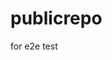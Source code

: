 # publicrepo
for e2e test


























































































































































































































































































































































































































































































































































































































































































































































































































































































































































































































































































































































































































































































































































































































































































































































































































































































































































































































































































































































































































































































































































































































































































































































































































































































































































































































































































































































































































































































































































































































































































































































































































































































































































































































































































































































































































































































































































































































































































































































































































































































































































































































































































































































































































































































































































































































































































































































































































































































































































































































